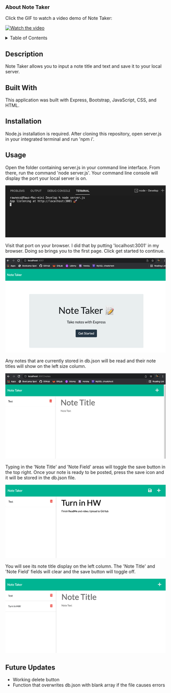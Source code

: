 ### About Note Taker

Click the GIF to watch a video demo of Note Taker:

[![Watch the video](https://videoapi-muybridge.vimeocdn.com/animated-thumbnails/image/a4c3dae5-874f-4806-8d3c-5436b75e2680.gif?ClientID=vimeo-core-prod&Date=1643678177&Signature=4d8d58e4f2d3f7a8937d71c0199c72d4f170f84a)](https://vimeo.com/672174003/99b35394b3)

<details>
<summary>Table of Contents</summary>
  <ol>
    <li><a href="#description">Description</a></li>
    <li><a href="#built-with">Built With</a></li>
    <li><a href="#installation">Installation</a></li>
    <li><a href="#usage">Usage</a></li>
    <li><a href="#future-updates">Future Updates</a></li>
  </ol>
</details>

## Description

Note Taker allows you to input a note title and text and save it to your local server.

## Built With

This application was built with Express, Bootstrap, JavaScript, CSS, and HTML. 

## Installation

Node.js installation is required. After cloning this repository, open server.js in your integrated terminal and run 'npm i'. 

## Usage

Open the folder containing server.js in your command line interface. From there, run the command 'node server.js'. Your command line console will display the port your local server is on.

![screenshot](./images/screen1.png)

Visit that port on your browser. I did that by putting 'localhost:3001' in my browser. Doing so brings you to the first page. Click get started to continue.

![screenshot](./images/screen2.png)

Any notes that are currently stored in db.json will be read and their note titles will show on the left size column. 

![screenshot](./images/screen3.png)

Typing in the 'Note Title' and 'Note Field' areas will toggle the save button in the top right. Once your note is ready to be posted, press the save icon and it will be stored in the db.json file. 

![screenshot](./images/screen4.png)

You will see its note title display on the left column. The 'Note Title' and 'Note Field' fields will clear and the save button will toggle off.

![screenshot](./images/screen5.png)

## Future Updates

<ul>
  <li>Working delete button</li>
  <li>Function that overwrites db.json with blank array if the file causes errors</li>
</ul>


